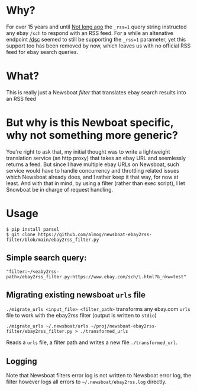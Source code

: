 # Why?
For over 15 years and until [Not long ago](https://community.ebay.com/t5/Buying/RSS-feed-support-gone-for-good/td-p/32841248) the `_rss=1` query string instructed any ebay `/sch` to respond with an RSS feed. 
For a while an altenative endpoint [/dsc](https://community.ebay.com/t5/Share-eBay-Technical-Issues/RSS-is-no-longer-available/td-p/32834076) seemed to still be supporting the `_rss=1` parameter, yet this support too has been removed by now, which leaves us with no official RSS feed for ebay search queries.


# What?
This is really just a Newsboat _filter_ that translates ebay search results into an RSS feed

# But why is this Newboat specific, why not something more generic?
You're right to ask that, my initial thought was to write a lightweight translation service (an http proxy) that takes an ebay URL and seemlessly returns a feed.
But since I have multiple ebay URLs on Newsboat, such service would have to handle concurrency and throttling related issues which Newsboat already does, and I rather keep it that way, for now at least.
And with that in mind, by using a filter (rather than exec script), I let Snowboat be in charge of request handling. 


# Usage
```
$ pip install parsel
$ git clone https://github.com/almog/newsboat-ebay2rss-filter/blob/main/ebay2rss_filter.py

```

## Simple search query:
```
"filter:~/<eaby2rss-path>/ebay2rss_filter.py:https://www.ebay.com/sch/i.html?&_nkw=test"
```
## Migrating existing newsboat `urls` file
`./migrate_urls <input_file> <filter_path>` transforms any ebay.com `urls` file to work with the ebay2rss filter (output is written to `stdio`)

```
./migrate_urls ~/.newsboat/urls ~/proj/newsboat-ebay2rss-filter/ebay2rss_filter.py > ./transformed_urls
```
Reads a `urls` file, a filter path and writes a new file `./transformed_url`.

## Logging
Note that Newsboat filters error log is not written to Newsboat error log, the filter however logs all errors to `~/.newsboat/ebay2rss.log` directly.
